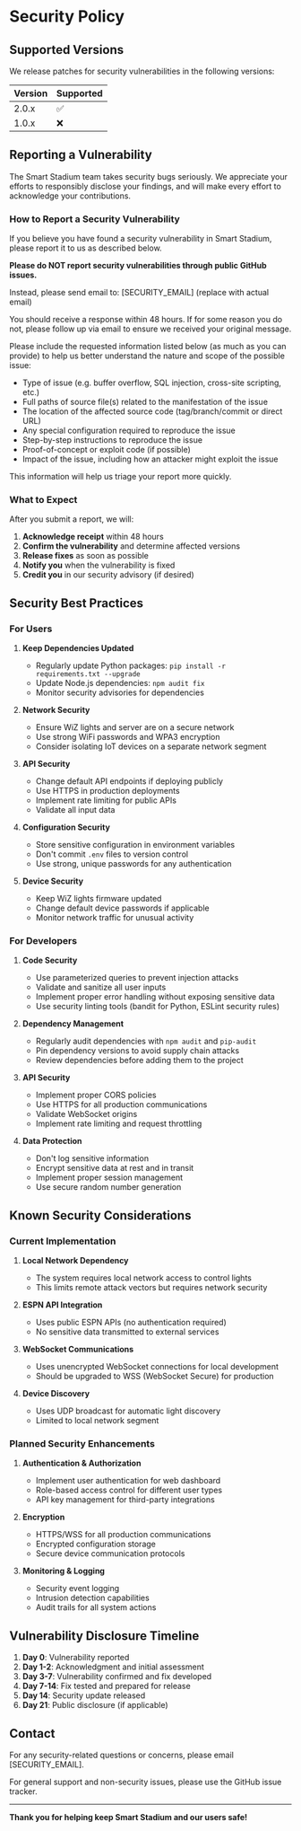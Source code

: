 # Security Policy

## Supported Versions

We release patches for security vulnerabilities in the following versions:

| Version | Supported          |
| ------- | ------------------ |
| 2.0.x   | :white_check_mark: |
| 1.0.x   | :x:                |

## Reporting a Vulnerability

The Smart Stadium team takes security bugs seriously. We appreciate your efforts to responsibly disclose your findings, and will make every effort to acknowledge your contributions.

### How to Report a Security Vulnerability

If you believe you have found a security vulnerability in Smart Stadium, please report it to us as described below.

**Please do NOT report security vulnerabilities through public GitHub issues.**

Instead, please send email to: [SECURITY_EMAIL] (replace with actual email)

You should receive a response within 48 hours. If for some reason you do not, please follow up via email to ensure we received your original message.

Please include the requested information listed below (as much as you can provide) to help us better understand the nature and scope of the possible issue:

* Type of issue (e.g. buffer overflow, SQL injection, cross-site scripting, etc.)
* Full paths of source file(s) related to the manifestation of the issue
* The location of the affected source code (tag/branch/commit or direct URL)
* Any special configuration required to reproduce the issue
* Step-by-step instructions to reproduce the issue
* Proof-of-concept or exploit code (if possible)
* Impact of the issue, including how an attacker might exploit the issue

This information will help us triage your report more quickly.

### What to Expect

After you submit a report, we will:

1. **Acknowledge receipt** within 48 hours
2. **Confirm the vulnerability** and determine affected versions
3. **Release fixes** as soon as possible
4. **Notify you** when the vulnerability is fixed
5. **Credit you** in our security advisory (if desired)

## Security Best Practices

### For Users

1. **Keep Dependencies Updated**
   - Regularly update Python packages: `pip install -r requirements.txt --upgrade`
   - Update Node.js dependencies: `npm audit fix`
   - Monitor security advisories for dependencies

2. **Network Security**
   - Ensure WiZ lights and server are on a secure network
   - Use strong WiFi passwords and WPA3 encryption
   - Consider isolating IoT devices on a separate network segment

3. **API Security**
   - Change default API endpoints if deploying publicly
   - Use HTTPS in production deployments
   - Implement rate limiting for public APIs
   - Validate all input data

4. **Configuration Security**
   - Store sensitive configuration in environment variables
   - Don't commit `.env` files to version control
   - Use strong, unique passwords for any authentication

5. **Device Security**
   - Keep WiZ lights firmware updated
   - Change default device passwords if applicable
   - Monitor network traffic for unusual activity

### For Developers

1. **Code Security**
   - Use parameterized queries to prevent injection attacks
   - Validate and sanitize all user inputs
   - Implement proper error handling without exposing sensitive data
   - Use security linting tools (bandit for Python, ESLint security rules)

2. **Dependency Management**
   - Regularly audit dependencies with `npm audit` and `pip-audit`
   - Pin dependency versions to avoid supply chain attacks
   - Review dependencies before adding them to the project

3. **API Security**
   - Implement proper CORS policies
   - Use HTTPS for all production communications
   - Validate WebSocket origins
   - Implement rate limiting and request throttling

4. **Data Protection**
   - Don't log sensitive information
   - Encrypt sensitive data at rest and in transit
   - Implement proper session management
   - Use secure random number generation

## Known Security Considerations

### Current Implementation

1. **Local Network Dependency**
   - The system requires local network access to control lights
   - This limits remote attack vectors but requires network security

2. **ESPN API Integration**
   - Uses public ESPN APIs (no authentication required)
   - No sensitive data transmitted to external services

3. **WebSocket Communications**
   - Uses unencrypted WebSocket connections for local development
   - Should be upgraded to WSS (WebSocket Secure) for production

4. **Device Discovery**
   - Uses UDP broadcast for automatic light discovery
   - Limited to local network segment

### Planned Security Enhancements

1. **Authentication & Authorization**
   - Implement user authentication for web dashboard
   - Role-based access control for different user types
   - API key management for third-party integrations

2. **Encryption**
   - HTTPS/WSS for all production communications
   - Encrypted configuration storage
   - Secure device communication protocols

3. **Monitoring & Logging**
   - Security event logging
   - Intrusion detection capabilities
   - Audit trails for all system actions

## Vulnerability Disclosure Timeline

1. **Day 0**: Vulnerability reported
2. **Day 1-2**: Acknowledgment and initial assessment
3. **Day 3-7**: Vulnerability confirmed and fix developed
4. **Day 7-14**: Fix tested and prepared for release
5. **Day 14**: Security update released
6. **Day 21**: Public disclosure (if applicable)

## Contact

For any security-related questions or concerns, please email [SECURITY_EMAIL].

For general support and non-security issues, please use the GitHub issue tracker.

---

**Thank you for helping keep Smart Stadium and our users safe!**